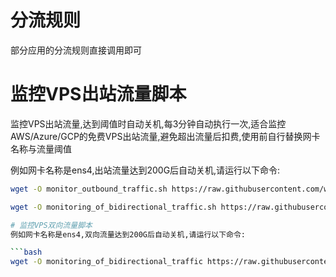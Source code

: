 # 分流规则
部分应用的分流规则直接调用即可

# 监控VPS出站流量脚本
监控VPS出站流量,达到阈值时自动关机,每3分钟自动执行一次,适合监控AWS/Azure/GCP的免费VPS出站流量,避免超出流量后扣费,使用前自行替换网卡名称与流量阈值

例如网卡名称是ens4,出站流量达到200G后自动关机,请运行以下命令:
```bash
wget -O monitor_outbound_traffic.sh https://raw.githubusercontent.com/whereisxiaobaobei/code-kitchen/main/monitor_outbound_traffic.sh && chmod +x monitor_outbound_traffic.sh && ./monitor_outbound_traffic.sh ens4 200

wget -O monitoring_of_bidirectional_traffic.sh https://raw.githubusercontent.com/whereisxiaobaobei/code-kitchen/main/monitoring_of_bidirectional_traffic.sh && chmod +x monitoring_of_bidirectional_traffic.sh && ./monitoring_of_bidirectional_traffic.sh ens4 200

# 监控VPS双向流量脚本
例如网卡名称是ens4,双向流量达到200G后自动关机,请运行以下命令:

```bash
wget -O monitoring_of_bidirectional_traffic https://raw.githubusercontent.com/whereisxiaobaobei/code-kitchen/main/monitoring_of_bidirectional_traffic && chmod +x monitoring_of_bidirectional_traffic && ./monitoring_of_bidirectional_traffic ens4 200
